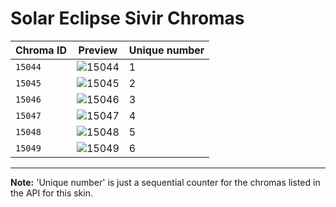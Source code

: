 # Solar Eclipse Sivir Chromas

| Chroma ID | Preview | Unique number |
|---|---|---|
| `15044` | ![15044](https://raw.communitydragon.org/latest/plugins/rcp-be-lol-game-data/global/default/v1/champion-chroma-images/15/15044.png) | 1 |
| `15045` | ![15045](https://raw.communitydragon.org/latest/plugins/rcp-be-lol-game-data/global/default/v1/champion-chroma-images/15/15045.png) | 2 |
| `15046` | ![15046](https://raw.communitydragon.org/latest/plugins/rcp-be-lol-game-data/global/default/v1/champion-chroma-images/15/15046.png) | 3 |
| `15047` | ![15047](https://raw.communitydragon.org/latest/plugins/rcp-be-lol-game-data/global/default/v1/champion-chroma-images/15/15047.png) | 4 |
| `15048` | ![15048](https://raw.communitydragon.org/latest/plugins/rcp-be-lol-game-data/global/default/v1/champion-chroma-images/15/15048.png) | 5 |
| `15049` | ![15049](https://raw.communitydragon.org/latest/plugins/rcp-be-lol-game-data/global/default/v1/champion-chroma-images/15/15049.png) | 6 |

---

**Note:** 'Unique number' is just a sequential counter for the chromas listed in the API for this skin.